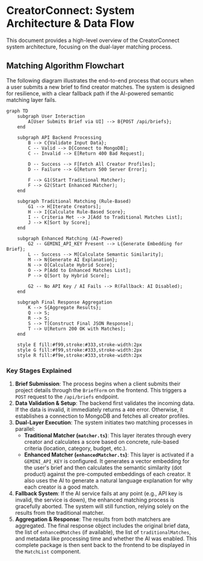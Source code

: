 # CreatorConnect: System Architecture & Data Flow

This document provides a high-level overview of the CreatorConnect system architecture, focusing on the dual-layer matching process.

## Matching Algorithm Flowchart

The following diagram illustrates the end-to-end process that occurs when a user submits a new brief to find creator matches. The system is designed for resilience, with a clear fallback path if the AI-powered semantic matching layer fails.

```mermaid
graph TD
    subgraph User Interaction
        A[User Submits Brief via UI] --> B{POST /api/briefs};
    end

    subgraph API Backend Processing
        B --> C{Validate Input Data};
        C -- Valid --> D[Connect to MongoDB];
        C -- Invalid --> E[Return 400 Bad Request];

        D -- Success --> F[Fetch All Creator Profiles];
        D -- Failure --> G[Return 500 Server Error];

        F --> G1(Start Traditional Matcher);
        F --> G2(Start Enhanced Matcher);
    end

    subgraph Traditional Matching (Rule-Based)
        G1 --> H[Iterate Creators];
        H --> I{Calculate Rule-Based Score};
        I -- Criteria Met --> J[Add to Traditional Matches List];
        J --> K[Sort by Score];
    end

    subgraph Enhanced Matching (AI-Powered)
        G2 -- GEMINI_API_KEY Present --> L{Generate Embedding for Brief};
        L -- Success --> M[Calculate Semantic Similarity];
        M --> N{Generate AI Explanation};
        N --> O[Calculate Hybrid Score];
        O --> P[Add to Enhanced Matches List];
        P --> Q[Sort by Hybrid Score];
        
        G2 -- No API Key / AI Fails --> R(Fallback: AI Disabled);
    end

    subgraph Final Response Aggregation
        K --> S{Aggregate Results};
        Q --> S;
        R --> S;
        S --> T[Construct Final JSON Response];
        T --> U[Return 200 OK with Matches];
    end

    style E fill:#f99,stroke:#333,stroke-width:2px
    style G fill:#f99,stroke:#333,stroke-width:2px
    style R fill:#f9e,stroke:#333,stroke-width:2px
```

### Key Stages Explained

1.  **Brief Submission**: The process begins when a client submits their project details through the `BriefForm` on the frontend. This triggers a `POST` request to the `/api/briefs` endpoint.
2.  **Data Validation & Setup**: The backend first validates the incoming data. If the data is invalid, it immediately returns a `400` error. Otherwise, it establishes a connection to MongoDB and fetches all creator profiles.
3.  **Dual-Layer Execution**: The system initiates two matching processes in parallel:
    *   **Traditional Matcher (`matcher.ts`)**: This layer iterates through every creator and calculates a score based on concrete, rule-based criteria (location, category, budget, etc.).
    *   **Enhanced Matcher (`enhancedMatcher.ts`)**: This layer is activated if a `GEMINI_API_KEY` is configured. It generates a vector embedding for the user's brief and then calculates the semantic similarity (dot product) against the pre-computed embeddings of each creator. It also uses the AI to generate a natural language explanation for why each creator is a good match.
4.  **Fallback System**: If the AI service fails at any point (e.g., API key is invalid, the service is down), the enhanced matching process is gracefully aborted. The system will still function, relying solely on the results from the traditional matcher.
5.  **Aggregation & Response**: The results from both matchers are aggregated. The final response object includes the original brief data, the list of `enhancedMatches` (if available), the list of `traditionalMatches`, and metadata like processing time and whether the AI was enabled. This complete package is then sent back to the frontend to be displayed in the `MatchList` component.
